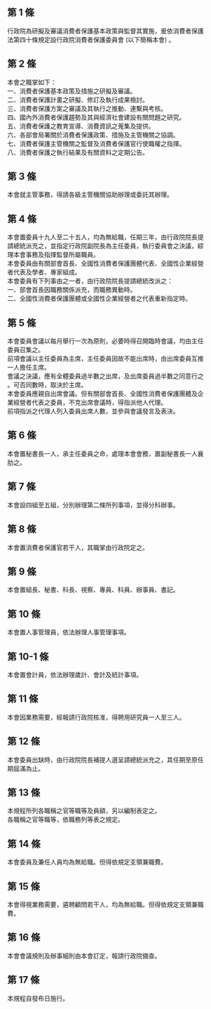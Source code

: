 第 1 條
-------
行政院為研擬及審議消費者保護基本政策與監督其實施，爰依消費者保護  
法第四十條規定設行政院消費者保護委員會 (以下簡稱本會) 。

第 2 條
-------
本會之職掌如下：  
一、消費者保護基本政策及措施之研擬及審議。  
二、消費者保護計畫之研擬、修訂及執行成果檢討。  
三、消費者保護方案之審議及其執行之推動、連繫與考核。  
四、國內外消費者保護趨勢及其與經濟社會建設有關問題之研究。  
五、消費者保護之教育宣導、消費資訊之蒐集及提供。  
六、各部會局署關於消費者保護政策、措施及主管機關之協調。  
七、消費者保護主管機關之監督及消費者保護官行使職權之指揮。  
八、消費者保護之執行結果及有關資料之定期公告。

第 3 條
-------
本會就主管事務，得請各級主管機關協助辦理或委託其辦理。

第 4 條
-------
本會置委員十九人至二十五人，均為無給職，任期三年，由行政院院長提  
請總統派充之，並指定行政院副院長為主任委員，執行委員會之決議，綜  
理本會事務及指揮監督所屬職員。  
本會委員由有關部會首長、全國性消費者保護團體代表、全國性企業經營  
者代表及學者、專家組成。  
本會委員有下列事由之一者，由行政院院長提請總統改派之：  
一、部會首長因職務關係派充，而職務異動時。  
二、全國性消費者保護團體或全國性企業經營者之代表重新指定時。

第 5 條
-------
本會委員會議以每月舉行一次為原則，必要時得召開臨時會議，均由主任  
委員召集之。  
前項會議以主任委員為主席，主任委員因故不能出席時，由出席委員互推  
一人擔任主席。  
會議之決議，應有全體委員過半數之出席，及出席委員過半數之同意行之  
。可否同數時，取決於主席。  
本會委員應親自出席會議。但有關部會首長、全國性消費者保護團體及企  
業經營者代表之委員，不克出席會議時，得指派他人代理。  
前項指派之代理人列入委員出席人數，並參與會議發言及表決。

第 6 條
-------
本會置秘書長一人，承主任委員之命，處理本會會務，置副秘書長一人襄  
肋之。

第 7 條
-------
本會設四組至五組，分別辦理第二條所列事項，並得分科辦事。

第 8 條
-------
本會置消費者保護官若干人，其職掌由行政院定之。

第 9 條
-------
本會置組長、秘書、科長、視察、專員、科員、辦事員、書記。

第 10 條
--------
本會置人事管理員，依法辦理人事管理事項。

第 10-1 條
----------
本會置會計員，依法辦理歲計、會計及統計事項。

第 11 條
--------
本會因業務需要，經報請行政院核准，得聘用研究員一人至三人。

第 12 條
--------
本會委員出缺時，由行政院院長補提人選呈請總統派充之，其任期至原任  
期屆滿為止。

第 13 條
--------
本規程所列各職稱之官等職等及員額，另以編制表定之。  
各職稱之官等職等，依職務列等表之規定。

第 14 條
--------
本會委員及兼任人員均為無給職。但得依規定支領兼職費。

第 15 條
--------
本會得視業務需要，遴聘顧問若干人，均為無給職。但得依規定支領兼職  
費。

第 16 條
--------
本會會議規則及辦事細則由本會訂定，報請行政院備查。

第 17 條
--------
本規程自發布日施行。

